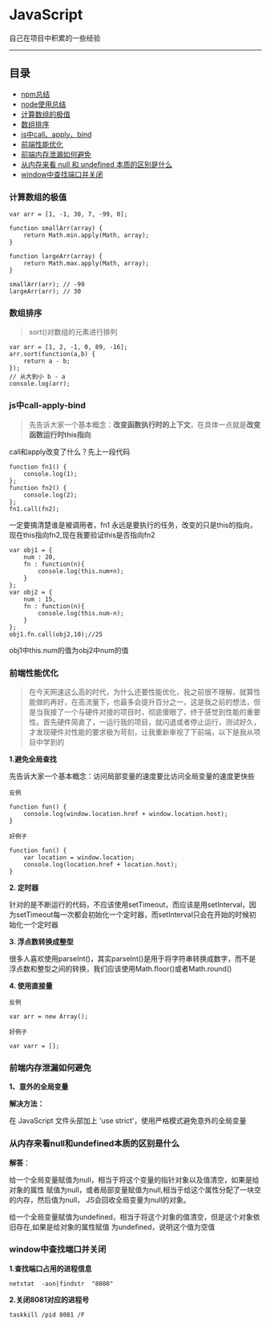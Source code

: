 # JavaScript

自己在项目中积累的一些经验

-------------

## 目录

* [npm总结](https://github.com/ZHR63/JavaScript/blob/master/data/data-npm.md)
* [node使用总结](https://github.com/ZHR63/JavaScript/blob/master/data/node/node.md)
* [计算数组的极值](#计算数组的极值)
* [数组排序](#数组排序)
* [js中call、apply、bind](#js中call-apply-bind)
* [前端性能优化](#前端性能优化)
* [前端内存泄漏如何避免](#前端内存泄漏如何避免)
* [从内存来看 null 和 undefined 本质的区别是什么](#从内存来看null和undefined本质的区别是什么)
* [window中查找端口并关闭](#window中查找端口并关闭)




### 计算数组的极值

```
var arr = [1, -1, 30, 7, -99, 0];

function smallArr(array) {
    return Math.min.apply(Math, array);
}

function largeArr(array) {
    return Math.max.apply(Math, array);
}

smallArr(arr); // -99
largeArr(arr); // 30
```


### 数组排序
> sort()对数组的元素进行排列

```
var arr = [1, 2, -1, 0, 89, -16];
arr.sort(function(a,b) {
    return a - b;
});
// 从大到小 b - a
console.log(arr);
```



### js中call-apply-bind

> 先告诉大家一个基本概念：**改变函数执行时的上下文**，在具体一点就是**改变函数运行时this指向**

call和apply改变了什么？先上一段代码
```
function fn1() {
    console.log(1);
};
function fn2() {
    console.log(2);
};
fn1.call(fn2);
```

一定要搞清楚谁是被调用者，fn1 永远是要执行的任务，改变的只是this的指向，现在this指向fn2,现在我要验证this是否指向fn2

```
var obj1 = {
    num : 20,
    fn : function(n){
        console.log(this.num+n);
    }
};
var obj2 = {
    num : 15,
    fn : function(n){
        console.log(this.num-n);
    }
};
obj1.fn.call(obj2,10);//25
```
obj1中this.num的值为obj2中num的值



### 前端性能优化
> 在今天网速这么高的时代，为什么还要性能优化，我之前很不理解，就算性能做的再好，在高流量下，也最多会提升百分之一，这是我之前的想法，但是当我接了一个与硬件对接的项目时，彻底傻眼了，终于感觉到性能的重要性。首先硬件简直了，一运行我的项目，就闪退或者停止运行，测试好久，才发现硬件对性能的要求极为苛刻，让我重新审视了下前端，以下是我从项目中学到的

**1.避免全局查找**

先告诉大家一个基本概念：访问局部变量的速度要比访问全局变量的速度更快些

`反例`

```
function fun() {
    console.log(window.location.href + window.location.host);
}
```

`好例子`   
```
function fun() {
    var location = window.location;
    console.log(location.href + location.host);
}
```

**2. 定时器**

针对的是不断运行的代码，不应该使用setTimeout，而应该是用setInterval，因为setTimeout每一次都会初始化一个定时器，而setInterval只会在开始的时候初始化一个定时器

**3. 浮点数转换成整型**

很多人喜欢使用parseInt()，其实parseInt()是用于将字符串转换成数字，而不是浮点数和整型之间的转换，我们应该使用Math.floor()或者Math.round()

**4. 使用直接量**

`反例`

    var arr = new Array();

`好例子`

    var varr = [];




### 前端内存泄漏如何避免

**1、意外的全局变量**

**解决方法：**

在 JavaScript 文件头部加上 'use strict'，使用严格模式避免意外的全局变量





### 从内存来看null和undefined本质的区别是什么

**解答**：

给一个全局变量赋值为null，相当于将这个变量的指针对象以及值清空，如果是给对象的属性 赋值为null，或者局部变量赋值为null,相当于给这个属性分配了一块空的内存，然后值为null， JS会回收全局变量为null的对象。

给一个全局变量赋值为undefined，相当于将这个对象的值清空，但是这个对象依旧存在,如果是给对象的属性赋值 为undefined，说明这个值为空值



### window中查找端口并关闭

**1.查找端口占用的进程信息**

    netstat  -aon|findstr  "8080"

**2.关闭8081对应的进程号**

    taskkill /pid 8081 /F